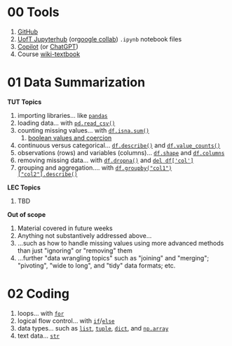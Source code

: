 # 00 Tools

1. [GitHub](https://github.com/pointOfive/STA130_ChatGPT/blob/main/README.md)
2. [UofT Jupyterhub](https://datatools.utoronto.ca) (or[google collab](https://colab.research.google.com/)) `.ipynb` notebook files
3. [Copilot](https://copilot.microsoft.com/) (or [ChatGPT](https://chat.openai.com/))
4. Course [wiki-textbook](https://github.com/pointOfive/STA130_ChatGPT/wiki/)

# 01 Data Summarization
**TUT Topics**
1. importing libraries... like [`pandas`](01.1)
2. loading data... with [`pd.read_csv()`](01.2)
3. counting missing values... with [`df.isna.sum()`](01.3)
    1. [boolean values and coercion](01.3)
4. continuous versus categorical... [`df.describe()`](01.4) and [`df.value_counts()`](01.4)
5. observations (rows) and variables (columns)... [`df.shape`](01.5) and [`df.columns`](01.5)
6. removing missing data... with [`df.dropna()`](01.6) and [`del df['col']`](01.6)
7. grouping and aggregation.... with [`df.groupby("col1")["col2"].describe()`](01.7)

**LEC Topics**

1. TBD

**Out of scope**
1. Material covered in future weeks
2. Anything not substantively addressed above...
3. ...such as how to handle missing values using more advanced methods than just "ignoring" or "removing" them
4. ...further "data wrangling topics" such as "joining" and "merging"; "pivoting", "wide to long", and "tidy" data formats; etc.

# 02 Coding

1. loops... with [`for`](02.1)
2. logical flow control... with [`if`](02.2)/[`else`](02.2)
3. data types... such as [`list`](02.3), [`tuple`](02.3), [`dict`](02.3), and [`np.array`](02.3)
4. text data... [`str`](02.4)
